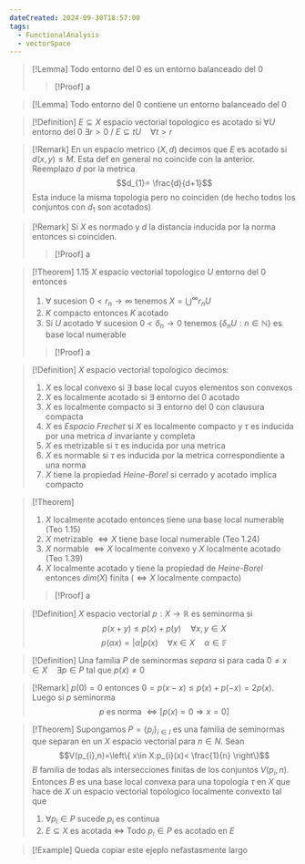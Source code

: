 ```yaml
---
dateCreated: 2024-09-30T18:57:00
tags:
  - FunctionalAnalysis
  - vectorSpace
---
```

>[!Lemma]
>Todo entorno del 0 es un entorno balanceado del 0
>>[!Proof]
>>a

>[!Lemma]
>Todo entorno del 0 contiene un entorno balanceado del 0

>[!Definition]
>$E\subseteq X$ espacio vectorial topologico es acotado si $\forall U$ entorno del 0 $\exists r>0 \ /\ E\subseteq tU\quad\forall t>r$

>[!Remark]
>En un espacio metrico $(X,d)$ decimos que $E$ es acotado si $d(x,y)\leq M$. Esta def en general no coincide con la anterior. Reemplazo $d$ por la metrica
>$$d_{1}= \frac{d}{d+1}$$
>Esta induce la misma topologia pero no coinciden (de hecho todos los conjuntos con $d_{1}$ son acotados)

>[!Remark]
>Si $X$ es normado y $d$ la distancia inducida por la norma entonces si coinciden. 
>>[!Proof]
>>a

>[!Theorem] 1.15
>$X$ espacio vectorial topologico $U$ entorno del 0 entonces
>1. $\forall$ sucesion $0<r_{n}\rightarrow\infty$ tenemos $X=\bigcup^{\infty}r_{n}U$
>2. $K$ compacto entonces $K$ acotado
>3. Si $U$ acotado $\forall$ sucesion $0<\delta_{n}\rightarrow 0$ tenemos $\{ \delta_{n}U:n\in \mathbb{N} \}$ es base local numerable
>>[!Proof]
>>a

>[!Definition]
>$X$ espacio vectorial topologico decimos:
>1. $X$ es local convexo si $\exists$ base local cuyos elementos son convexos
>2. $X$ es localmente acotado si $\exists$ entorno del 0 acotado
>3. $X$ es localmente compacto si $\exists$ entorno del 0 con clausura compacta
>4. $X$ es *Espacio Frechet* si $X$ es localmente compacto y $\tau$ es inducida por una metrica $d$ invariante y completa
>5. $X$ es metrizable si $\tau$ es inducida por una metrica
>6. $X$ es normable si $\tau$ es inducida por la metrica correspondiente a una norma
>7. $X$ tiene la propiedad *Heine-Borel* si cerrado y acotado implica compacto

>[!Theorem]
>1. $X$ localmente acotado entonces tiene una base local numerable (Teo 1.15)
>2. $X$ metrizable $\iff X$ tiene base local numerable (Teo 1.24)
>3. $X$ normable $\iff X$ localmente convexo y $X$ localmente acotado (Teo 1.39)
>4. $X$ localmente acotado y tiene la propiedad de *Heine-Borel* entonces $dim(X)$ finita ($\iff X$ localmente compacto)
>>[!Proof]
>>a

>[!Definition]
>$X$ espacio vectorial $p:X\rightarrow\mathbb{R}$ es seminorma si 
>$$p(x+y)\leq p(x)+p(y)\quad\forall x,y\in X$$
>$$p(\alpha x)=\lvert \alpha  \rvert p(x)\quad\forall x\in X\quad\alpha \in \mathbb{F}$$

>[!Definition]
>Una familia $P$ de seminormas *separa* si para cada $0\neq x\in X\quad\exists p \in P$ tal que $p(x)\neq 0$

>[!Remark]
>$p(0)=0$ entonces $0=p(x-x)\leq p(x)+p(-x)=2p(x)$. Luego si $p$ seminorma
>$$p\text{ es norma }\iff \bigg[p(x)=0 \Rightarrow x=0\bigg]$$

>[!Theorem]
>Supongamos $P=\{ p_{i} \}_{i \in I}$ es una familia de seminormas que separan en un $X$ espacio vectorial para $n\in N$. Sean $$V(p_{i},n)=\left\{  x\in X:p_{i}(x)< \frac{1}{n}  \right\}$$
>$B$ familia de todas als intersecciones finitas de los conjuntos $V(p_{i},n)$. Entonces $B$ es una base local convexa para una topologia $\tau$ en $X$ que hace de $X$ un espacio vectorial topologico localmente convexto tal que 
>1. $\forall p_{i}\in P$ sucede $p_{i}$ es continua
>2. $E\subseteq X$ es acotada $\iff$ Todo $p_{i}\in P$ es acotado en $E$

>[!Example]
>Queda copiar este ejeplo nefastasmente largo
